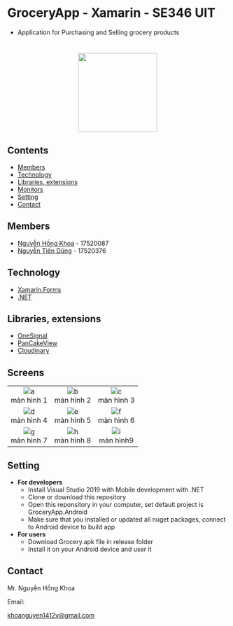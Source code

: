 # GroceryApp - Xamarin - SE346 UIT
* Application for Purchasing and Selling grocery products
#

<p align="center">
  <img width="180" height="180" src="https://didong.blob.core.windows.net/xamarin-blob/unnamed.jpg">
</p>
 
## Contents
* [Members](#members)
* [Technology](#technology)
* [Libraries, extensions](#libraries-extensions)
* [Monitors](#monitors)
* [Setting](#setting)
* [Contact](#contact)


## Members
* [Nguyễn Hồng Khoa](https://github.com/khoanguyen1412) - 17520087
* [Nguyễn Tiến Dũng](https://github.com/tiendunghk) - 17520376

## Technology
* [Xamarin.Forms](https://dotnet.microsoft.com/apps/xamarin/xamarin-forms)
* [.NET](https://dotnet.microsoft.com/)
## Libraries, extensions
* [OneSignal](https://onesignal.com/)
* [PanCakeView](https://github.com/sthewissen/Xamarin.Forms.PancakeView)
* [Cloudinary](https://cloudinary.com/)
## Screens
||||
|:---:|:---:|:---:|
|![a]<br>màn hình 1|![b]<br>màn hình 2|![c]<br>màn hình 3|
|![d]<br>màn hình 4|![e]<br>màn hình 5|![f]<br>màn hình 6|
|![g]<br>màn hình 7|![h]<br>màn hình 8|![i]<br>màn hình9|


## Setting
* __For developers__
   * Install Visual Studio 2019 with Mobile development with .NET
   * Clone or download this repository
   * Open this reponsitory in your computer, set default project is GroceryApp.Android
   * Make sure that you installed or updated all nuget packages, connect to Android device to build app
* __For users__
   * Download Grocery.apk file in release folder
   * Install it on your Android device and user it
## Contact
Mr. Nguyễn Hồng Khoa

Email: 

[khoanguyen1412v@gmail.com](mailto:khoanguyen1412v@gmail.com)


[a]: https://didong.blob.core.windows.net/xamarin-blob/1.png
[b]: https://didong.blob.core.windows.net/xamarin-blob/1.png
[c]: https://didong.blob.core.windows.net/xamarin-blob/5.png
[d]: https://didong.blob.core.windows.net/xamarin-blob/1.png
[e]: https://didong.blob.core.windows.net/xamarin-blob/1.png
[f]: https://didong.blob.core.windows.net/xamarin-blob/5.png
[g]: https://didong.blob.core.windows.net/xamarin-blob/1.png
[h]: https://didong.blob.core.windows.net/xamarin-blob/5.png
[i]: https://didong.blob.core.windows.net/xamarin-blob/1.png
